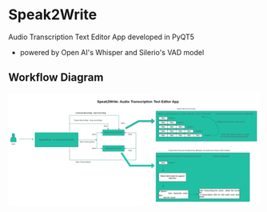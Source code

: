 # Speak2Write
Audio Transcription Text Editor App developed in PyQT5

- powered by Open AI's Whisper  and Silerio's VAD model

## Workflow Diagram

![Work flow](https://github.com/praveenRI007/Speak2Write/blob/main/Speak2Write.png)
